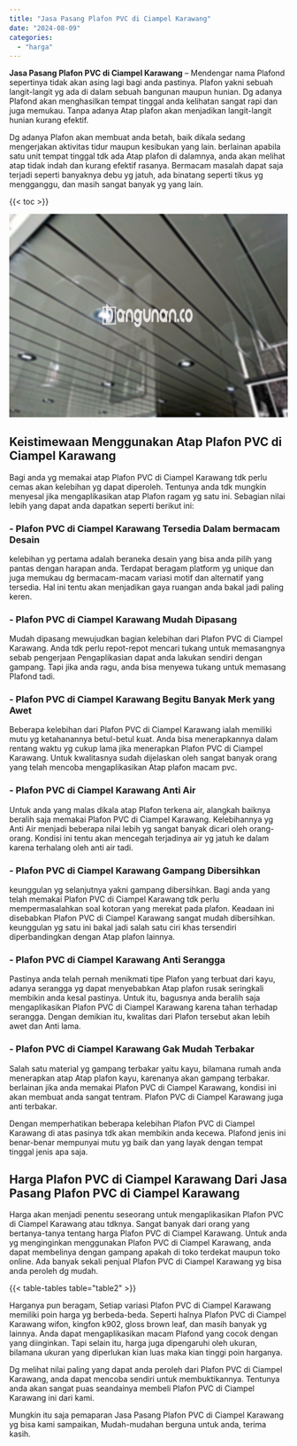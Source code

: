```yaml
---
title: "Jasa Pasang Plafon PVC di Ciampel Karawang"
date: "2024-08-09"
categories: 
  - "harga"
---
```


**Jasa Pasang Plafon PVC di Ciampel Karawang** – Mendengar nama Plafond sepertinya tidak akan asing lagi bagi anda pastinya. Plafon yakni sebuah langit-langit yg ada di dalam sebuah bangunan maupun hunian. Dg adanya Plafond akan menghasilkan tempat tinggal anda kelihatan sangat rapi dan juga memukau. Tanpa adanya Atap plafon akan menjadikan langit-langit hunian kurang efektif.

Dg adanya Plafon akan membuat anda betah, baik dikala sedang mengerjakan aktivitas tidur maupun kesibukan yang lain. berlainan apabila satu unit tempat tinggal tdk ada Atap plafon di dalamnya, anda akan melihat atap tidak indah dan kurang efektif rasanya. Bermacam masalah dapat saja terjadi seperti banyaknya debu yg jatuh, ada binatang seperti tikus yg mengganggu, dan masih sangat banyak yg yang lain.

{{< toc >}}

![Jasa Pasang Plafon PVC di Ciampel Karawang](/images/flafond-pvc-murah07.png)

## Keistimewaan Menggunakan Atap Plafon PVC di Ciampel Karawang

Bagi anda yg memakai atap Plafon PVC di Ciampel Karawang tdk perlu cemas akan kelebihan yg dapat diperoleh. Tentunya anda tdk mungkin menyesal jika mengaplikasikan atap Plafon ragam yg satu ini. Sebagian nilai lebih yang dapat anda dapatkan seperti berikut ini:

### \- Plafon PVC di Ciampel Karawang Tersedia Dalam bermacam Desain

kelebihan yg pertama adalah beraneka desain yang bisa anda pilih yang pantas dengan harapan anda. Terdapat beragam platform yg unique dan juga memukau dg bermacam-macam variasi motif dan alternatif yang tersedia. Hal ini tentu akan menjadikan gaya ruangan anda bakal jadi paling keren.

### \- Plafon PVC di Ciampel Karawang Mudah Dipasang

Mudah dipasang mewujudkan bagian kelebihan dari Plafon PVC di Ciampel Karawang. Anda tdk perlu repot-repot mencari tukang untuk memasangnya sebab pengerjaan Pengaplikasian dapat anda lakukan sendiri dengan gampang. Tapi jika anda ragu, anda bisa menyewa tukang untuk memasang Plafond tadi.

### \- Plafon PVC di Ciampel Karawang Begitu Banyak Merk yang Awet

Beberapa kelebihan dari Plafon PVC di Ciampel Karawang ialah memiliki mutu yg ketahanannya betul-betul kuat. Anda bisa menerapkannya dalam rentang waktu yg cukup lama jika menerapkan Plafon PVC di Ciampel Karawang. Untuk kwalitasnya sudah dijelaskan oleh sangat banyak orang yang telah mencoba mengaplikasikan Atap plafon macam pvc.

### \- Plafon PVC di Ciampel Karawang Anti Air

Untuk anda yang malas dikala atap Plafon terkena air, alangkah baiknya beralih saja memakai Plafon PVC di Ciampel Karawang. Kelebihannya yg Anti Air menjadi beberapa nilai lebih yg sangat banyak dicari oleh orang-orang. Kondisi ini tentu akan mencegah terjadinya air yg jatuh ke dalam karena terhalang oleh anti air tadi.

### \- Plafon PVC di Ciampel Karawang Gampang Dibersihkan

keunggulan yg selanjutnya yakni gampang dibersihkan. Bagi anda yang telah memakai Plafon PVC di Ciampel Karawang tdk perlu mempermasalahkan soal kotoran yang merekat pada plafon. Keadaan ini disebabkan Plafon PVC di Ciampel Karawang sangat mudah dibersihkan. keunggulan yg satu ini bakal jadi salah satu ciri khas tersendiri diperbandingkan dengan Atap plafon lainnya.

### \- Plafon PVC di Ciampel Karawang Anti Serangga

Pastinya anda telah pernah menikmati tipe Plafon yang terbuat dari kayu, adanya serangga yg dapat menyebabkan Atap plafon rusak seringkali membikin anda kesal pastinya. Untuk itu, bagusnya anda beralih saja mengaplikasikan Plafon PVC di Ciampel Karawang karena tahan terhadap serangga. Dengan demikian itu, kwalitas dari Plafon tersebut akan lebih awet dan Anti lama.

### \- Plafon PVC di Ciampel Karawang Gak Mudah Terbakar

Salah satu material yg gampang terbakar yaitu kayu, bilamana rumah anda menerapkan atap Atap plafon kayu, karenanya akan gampang terbakar. berlainan jika anda memakai Plafon PVC di Ciampel Karawang, kondisi ini akan membuat anda sangat tentram. Plafon PVC di Ciampel Karawang juga anti terbakar.

Dengan memperhatikan beberapa kelebihan Plafon PVC di Ciampel Karawang di atas pasinya tdk akan membikin anda kecewa. Plafond jenis ini benar-benar mempunyai mutu yg baik dan yang layak dengan tempat tinggal jenis apa saja.

## Harga Plafon PVC di Ciampel Karawang Dari Jasa Pasang Plafon PVC di Ciampel Karawang

Harga akan menjadi penentu seseorang untuk mengaplikasikan Plafon PVC di Ciampel Karawang atau tdknya. Sangat banyak dari orang yang bertanya-tanya tentang harga Plafon PVC di Ciampel Karawang. Untuk anda yg menginginkan menggunakan Plafon PVC di Ciampel Karawang, anda dapat membelinya dengan gampang apakah di toko terdekat maupun toko online. Ada banyak sekali penjual Plafon PVC di Ciampel Karawang yg bisa anda peroleh dg mudah.

{{< table-tables table="table2" >}}

Harganya pun beragam, Setiap variasi Plafon PVC di Ciampel Karawang memiliki poin harga yg berbeda-beda. Seperti halnya Plafon PVC di Ciampel Karawang wifon, kingfon k902, gloss brown leaf, dan masih banyak yg lainnya. Anda dapat mengaplikasikan macam Plafond yang cocok dengan yang diinginkan. Tapi selain itu, harga juga dipengaruhi oleh ukuran, bilamana ukuran yang diperlukan kian luas maka kian tinggi poin harganya.

Dg melihat nilai paling yang dapat anda peroleh dari Plafon PVC di Ciampel Karawang, anda dapat mencoba sendiri untuk membuktikannya. Tentunya anda akan sangat puas seandainya membeli Plafon PVC di Ciampel Karawang ini dari kami.

Mungkin itu saja pemaparan Jasa Pasang Plafon PVC di Ciampel Karawang yg bisa kami sampaikan, Mudah-mudahan berguna untuk anda, terima kasih.
